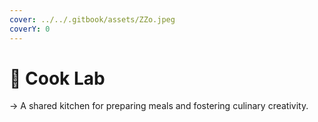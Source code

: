 ```yaml
---
cover: ../../.gitbook/assets/ZZo.jpeg
coverY: 0
---
```


# 📍 Cook Lab

→ A shared kitchen for preparing meals and fostering culinary creativity.
